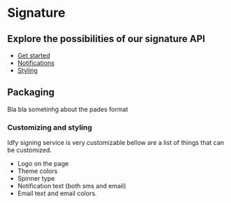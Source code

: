 # Signature

## Explore the possibilities of our signature API

* [Get started](get-started.md)
* [Notifications](Notifications.md)
* [Styling](styling.md)

## Packaging

Bla bla sometinhg about the pades format

### Customizing and styling

Idfy signing service is very customizable bellow are a list of things that can be customized.

* Logo on the page
* Theme colors
* Spinner type
* Notification text \(both sms and email\)
* Email text and email colors.

